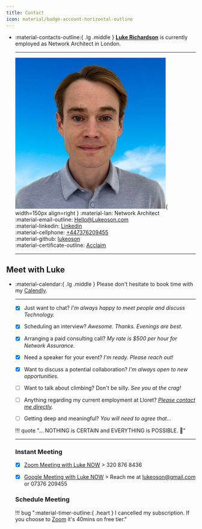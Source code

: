 ```yaml
---
title: Contact
icon: material/badge-account-horizontal-outline
---
```


<div class="grid cards" markdown>

-   :material-contacts-outline:{ .lg .middle } [__Luke Richardson__](https://www.linkedin.com/in/luke-richardson/) is currently employed as Network Architect in London.

    ---

    ![luke-face](../assets/images/luke-face.jpeg){ width=150px align=right } 
    :material-lan: Network Architect  
    :material-email-outline: [Hello@Lukeoson.com](mailto:Luke.richardson@lloret.co.uk)      
    :material-linkedin: [Linkedin](https://www.linkedin.com/in/luke-richardson/)   
    :material-cellphone: [+447376209455](tel:+447376209455)    
    :material-github: [lukeoson](https://github.com/lukeoson/lukeoson.github.io)   
    :material-certificate-outline: [Acclaim](https://www.credly.com/users/luke-richardson.dca3c027)

    ---

</div>

## Meet with Luke

<div class="grid cards" markdown>

-   :material-calendar:{ .lg .middle } Please don't hesitate to book time with my [Calendly](https://calendly.com/meet-luke-richardson).

    ---

    - [x] Just want to chat? *I'm always happy to meet people and discuss Technology.* 

    - [x] Scheduling an interview? *Awesome. Thanks. Evenings are best.*

    - [x] Arranging a paid consulting call? *My rate is $500 per hour for Network Assurance.*  

    - [x] Need a speaker for your event? *I'm ready. Please reach out!*  

    - [x] Want to discuss a potential collaboration? *I'm always open to new opportunities.*  
    
    - [ ] Want to talk about climbing? Don't be silly. *See you at the crag!*  
    
    - [ ] Anything regarding my current employment at Lloret? *[Please contact me directly](mailto:lr@lloret.co.uk).*  

    - [ ] Getting deep and meaningful? *You will need to agree that...* 
        
    !!! quote "... NOTHING is CERTAIN and EVERYTHING is POSSIBLE. 🎉"
   
    ---

    ### Instant Meeting

    - [x] [Zoom Meeting with Luke NOW](https://us05web.zoom.us/j/3208768436?pwd=WURQdjZ2blR6cUFxTFZlK2J1YkQrdz09) > 320 876 8436

    - [x] [Google Meeting with Luke NOW](https://meet.google.com/calling/) > Reach me at lukeoson@gmail.com or 07376 209455

    ### Schedule Meeting

    !!! bug ":material-timer-outline:{ .heart } I cancelled my subscription. If you choose to [Zoom](https://us05web.zoom.us/j/3208768436?pwd=WURQdjZ2blR6cUFxTFZlK2J1YkQrdz09) it's 40mins on free tier."

    <div class="calendly-inline-widget" data-url="https://calendly.com/meet-luke-richardson/meet-with-luke?hide_gdpr_banner=1"  style="min-width:300px;height:890px;"></div>         

</div>

<script type="text/javascript" src="https://assets.calendly.com/assets/external/widget.js" async></script>